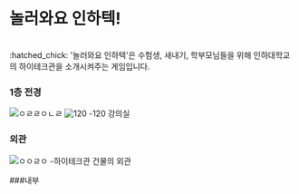 # 놀러와요 인하텍!

<br>
:hatched_chick: '놀러와요 인하텍'은 수험생, 새내기, 학부모님들을 위해 인하대학교의 하이테크관을 소개시켜주는 게임입니다.

### 1층 전경
![ㅇㄹㄹㅇㄴㄹ](https://user-images.githubusercontent.com/68051794/140641478-f95b898b-ca30-48c7-954f-ab3b546cc879.png)
![120](https://user-images.githubusercontent.com/68051794/140640998-19ed0f9f-11ee-4476-b15d-7fd8dcc55ee8.PNG)
-120 강의실

### 외관
![ㅇㅇㄹㅇ](https://user-images.githubusercontent.com/68051794/140641498-a2d6482d-1496-49c8-9430-9edaa22bcd25.png)
-하이테크관 건물의 외관


###내부
